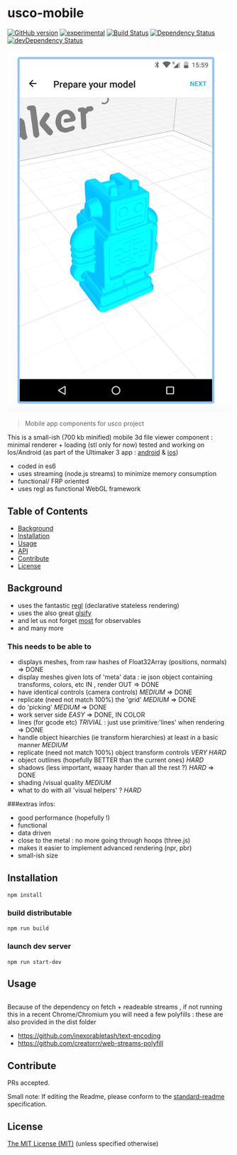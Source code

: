 # usco-mobile

[![GitHub version](https://badge.fury.io/gh/usco%2Fusco-mobile.svg)](https://badge.fury.io/gh/usco%2Fusco-mobile)
[![experimental](http://badges.github.io/stability-badges/dist/experimental.svg)](http://github.com/badges/stability-badges)
[![Build Status](https://travis-ci.org/usco/usco-mobile.svg)](https://travis-ci.org/usco/usco-mobile)
[![Dependency Status](https://david-dm.org/usco/usco-mobile.svg)](https://david-dm.org/usco/usco-mobile)
[![devDependency Status](https://david-dm.org/usco/usco-mobile/dev-status.svg)](https://david-dm.org/usco/usco-mobile#info=devDependencies)

<img src="https://raw.githubusercontent.com/usco/usco-mobile/master/screenshot.png" />


> Mobile app components for usco project

This is a small-ish (700 kb minified) mobile 3d file viewer component : minimal renderer + loading (stl only for now)
tested and working on Ios/Android (as part of the Ultimaker 3 app : [android](https://play.google.com/store/apps/details?id=com.ultimaker.control)
& [ios](https://itunes.apple.com/app/id1133171222))

- coded in es6
- uses streaming (node.js streams) to minimize memory consumption
- functional/ FRP oriented
- uses regl as functional WebGL framework

## Table of Contents

- [Background](#background)
- [Installation](#installation)
- [Usage](#usage)
- [API](#api)
- [Contribute](#contribute)
- [License](#license)

## Background

- uses the fantastic [regl](https://github.com/mikolalysenko/regl) (declarative stateless rendering)
- uses the also great [glsify](https://github.com/stackgl/glslify)
- and let us not forget [most](https://github.com/cujojs/most) for observables
- and many more


### This needs to be able to

- displays meshes, from raw hashes of Float32Array (positions, normals) => DONE
- display meshes given lots of 'meta' data : ie json object containing transforms, colors, etc IN , render OUT => DONE
- have identical controls (camera controls) *MEDIUM* => DONE
- replicate (need not match 100%) the 'grid' *MEDIUM* => DONE
- do 'picking' *MEDIUM* => DONE
- work server side  *EASY* => DONE, IN COLOR
- lines (for gcode etc) *TRIVIAL* : just use primitive:'lines' when rendering => DONE
- handle object hiearchies (ie transform hierarchies) at least in a basic manner *MEDIUM*
- replicate (need not match 100%) object transform controls  *VERY HARD*
- object outlines (hopefully BETTER than the current ones) *HARD*
- shadows (less important, waaay harder than all the rest ?) *HARD* => DONE
- shading /visual quality *MEDIUM*  
- what to do with all 'visual helpers' ? *HARD*

###extras infos:
- good performance (hopefully !)
- functional
- data driven
- close to the metal : no more going through hoops (three.js)
- makes it easier to implement advanced rendering (npr, pbr)
- small-ish size


## Installation


```
npm install
```

### build distributable

```
npm run build
```

### launch dev server

```
npm run start-dev
```


## Usage

```
```

Because of the dependency on fetch + readeable streams , if not running this in
a recent Chrome/Chromium you will need a few polyfills :
these are also provided in the dist folder
- https://github.com/inexorabletash/text-encoding
- https://github.com/creatorrr/web-streams-polyfill


## Contribute

PRs accepted.

Small note: If editing the Readme, please conform to the [standard-readme](https://github.com/RichardLitt/standard-readme) specification.


## License

[The MIT License (MIT)](https://github.com/usco/usco-mobile/blob/master/LICENSE)
(unless specified otherwise)
